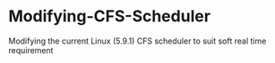 # Modifying-CFS-Scheduler
Modifying the current Linux (5.9.1) CFS scheduler to suit soft real time requirement
